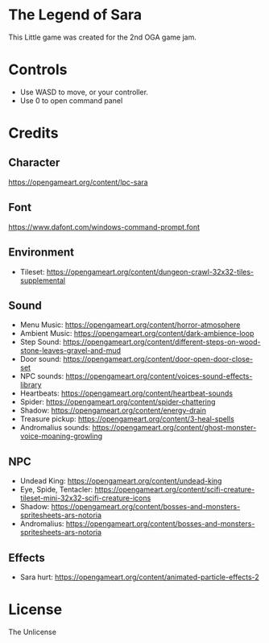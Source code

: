 # The Legend of Sara

This Little game was created for the 2nd OGA game jam.

# Controls

- Use WASD to move, or your controller. 
- Use 0 to open command panel

# Credits

## Character

https://opengameart.org/content/lpc-sara

## Font

https://www.dafont.com/windows-command-prompt.font

## Environment

- Tileset: https://opengameart.org/content/dungeon-crawl-32x32-tiles-supplemental

## Sound

- Menu Music: https://opengameart.org/content/horror-atmosphere
- Ambient Music: https://opengameart.org/content/dark-ambience-loop
- Step Sound: https://opengameart.org/content/different-steps-on-wood-stone-leaves-gravel-and-mud
- Door sound: https://opengameart.org/content/door-open-door-close-set
- NPC sounds: https://opengameart.org/content/voices-sound-effects-library
- Heartbeats: https://opengameart.org/content/heartbeat-sounds
- Spider: https://opengameart.org/content/spider-chattering
- Shadow: https://opengameart.org/content/energy-drain
- Treasure pickup: https://opengameart.org/content/3-heal-spells
- Andromalius sounds: https://opengameart.org/content/ghost-monster-voice-moaning-growling

## NPC

- Undead King: https://opengameart.org/content/undead-king
- Eye, Spide, Tentacler: https://opengameart.org/content/scifi-creature-tileset-mini-32x32-scifi-creature-icons
- Shadow: https://opengameart.org/content/bosses-and-monsters-spritesheets-ars-notoria
- Andromalius: https://opengameart.org/content/bosses-and-monsters-spritesheets-ars-notoria

## Effects
- Sara hurt: https://opengameart.org/content/animated-particle-effects-2

# License
The Unlicense
